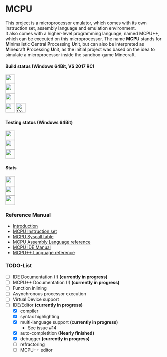 # MCPU
This project is a microprocessor emulator, which comes with its own instruction set, assembly language and emulation environment.  
It also comes with a higher-level programming language, named MCPU++, which can be executed on this microprocessor.
The name **MCPU** stands for **M**inimalistic **C**entral **P**rocessing **U**nit, but can also be interpreted as **M**ine**c**raft **P**rocessing **U**nit, as the initial project was based on the idea to simulate a microprocessor inside the sandbox-game Minecraft.

#### Build status (Windows 64Bit, VS 2017 RC)
[<img src="https://ci.appveyor.com/api/projects/status/k9t9jqap2iemau3c/branch/master?svg=true&pendingText=master%20-%20pending&failingText=master%20-%20failed&passingText=master%20-%20passed" height="30"/>](https://ci.appveyor.com/project/Unknown6656/mcpu/branch/master)<br/>
[<img src="https://ci.appveyor.com/api/projects/status/k9t9jqap2iemau3c/branch/dev?svg=true&pendingText=dev%20-%20pending&failingText=dev%20-%20failed&passingText=dev%20-%20passed" height="30"/>](https://ci.appveyor.com/project/Unknown6656/mcpu/branch/dev)<br/>
[<img src="https://ci.appveyor.com/api/projects/status/k9t9jqap2iemau3c/branch/mcpu%2B%2B?svg=true&pendingText=mcpu%2B%2B%20-%20pending&failingText=mcpu%2B%2B%20-%20failed&passingText=mcpu%2B%2B%20-%20passed" height="30"/>](https://ci.appveyor.com/project/Unknown6656/mcpu/branch/mcpu%2B%2B)<br/>
[<img src="https://img.shields.io/github/release/Unknown6656/MCPU.svg" height="30"/>](https://github.com/Unknown6656/MCPU/releases)
[<img alt="Coverity Scan Build Status" src="https://scan.coverity.com/projects/12968/badge.svg" height="30"/>](https://scan.coverity.com/projects/unknown6656-mcpu)

#### Testing status (Windows 64Bit)
[<img src="https://ci.appveyor.com/api/projects/status/fyvayfc9e82xh6eg/branch/master?svg=true&pendingText=master%20-%20pending&failingText=master%20-%20failed&passingText=master%20-%20passed" height="30"/>](https://ci.appveyor.com/project/Unknown6656/mcpu-he9wv/branch/master)<br/>
[<img src="https://ci.appveyor.com/api/projects/status/fyvayfc9e82xh6eg/branch/dev?svg=true&pendingText=dev%20-%20pending&failingText=dev%20-%20failed&passingText=dev%20-%20passed" height="30"/>](https://ci.appveyor.com/project/Unknown6656/mcpu-he9wv/branch/dev)<br/>
[<img src="https://ci.appveyor.com/api/projects/status/fyvayfc9e82xh6eg/branch/mcpu%2B%2B?svg=true&pendingText=mcpu%2B%2B%20-%20pending&failingText=mcpu%2B%2B%20-%20failed&passingText=mcpu%2B%2B%20-%20passed" height="30"/>](https://ci.appveyor.com/project/Unknown6656/mcpu-he9wv/branch/mcpu%2B%2B)

#### Stats
[<img src="https://img.shields.io/issuestats/i/github/Unknown6656/MCPU.svg" height="30"/>](https://github.com/Unknown6656/MCPU/issues)<br/>
[<img src="https://img.shields.io/issuestats/p/github/Unknown6656/MCPU.svg" height="30"/>](https://github.com/Unknown6656/MCPU/pulls)<br/>
[<img src="https://img.shields.io/github/downloads/Unknown6656/MCPU/total.svg" height="30"/><br/>](https://github.com/Unknown6656/MCPU/releases)

### Reference Manual

* [Introduction](https://github.com/Unknown6656/MCPU/tree/master/Documentation/introduction.md)
* [MCPU Instruction set](https://github.com/Unknown6656/MCPU/tree/master/Documentation/instruction-set.md)
* [MCPU Syscall table](https://github.com/Unknown6656/MCPU/tree/mastern/Documentation/syscalls.md)
* [MCPU Assembly Language reference](https://github.com/Unknown6656/MCPU/tree/master/Documentation/language-reference.md)
* [MCPU IDE Manual](https://github.com/Unknown6656/MCPU/tree/master/Documentation/ide.md)
* [MCPU++ Language reference](https://github.com/Unknown6656/MCPU/tree/master/Documentation/mcpu++.md)

### TODO-List

- [ ] IDE Documentation (!) **(currently in progress)**
- [ ] MCPU++ Documentation (!) **(currently in progress)**
- [ ] Function inlining
- [ ] Asynchronous processor execution
- [ ] Virtual Device support
- [ ] IDE/Editor **(currently in progress)**
    - [x] compiler
    - [x] syntax highlighting
    - [X] multi-language support **(currently in progress)**
        - See issue #14
    - [x] auto-completition **(Nearly finished)**
    - [x] debugger **(currently in progress)**
    - [ ] refractoring
    - [ ] MCPU++ editor
